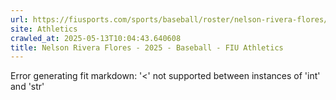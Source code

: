 ```yaml
---
url: https://fiusports.com/sports/baseball/roster/nelson-rivera-flores/11333
site: Athletics
crawled_at: 2025-05-13T10:04:43.640608
title: Nelson Rivera Flores - 2025 - Baseball - FIU Athletics
---
```


Error generating fit markdown: '<' not supported between instances of 'int' and 'str'